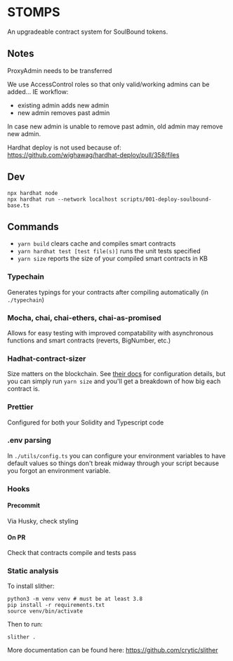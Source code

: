 # STOMPS

An upgradeable contract system for SoulBound tokens.

## Notes

ProxyAdmin needs to be transferred

We use AccessControl roles so that only valid/working admins can be added...
IE workflow:

- existing admin adds new admin
- new admin removes past admin

In case new admin is unable to remove past admin, old admin may remove new admin.

Hardhat deploy is not used because of:
https://github.com/wighawag/hardhat-deploy/pull/358/files

## Dev

```
npx hardhat node
npx hardhat run --network localhost scripts/001-deploy-soulbound-base.ts
```

## Commands

- `yarn build` clears cache and compiles smart contracts
- `yarn hardhat test [test file(s)]` runs the unit tests specified
- `yarn size` reports the size of your compiled smart contracts in KB

### Typechain

Generates typings for your contracts after compiling automatically (in `./typechain`)

### Mocha, chai, chai-ethers, chai-as-promised

Allows for easy testing with improved compatability with asynchronous functions and smart contracts (reverts, BigNumber, etc.)

### Hadhat-contract-sizer

Size matters on the blockchain. See [their docs](https://github.com/ItsNickBarry/hardhat-contract-sizer) for configuration details, but you can simply run `yarn size` and you'll get a breakdown of how big each contract is.

### Prettier

Configured for both your Solidity and Typescript code

### .env parsing

In `./utils/config.ts` you can configure your environment variables to have default values so things don't break midway through your script because you forgot an environment variable.

### Hooks

#### Precommit

Via Husky, check styling

#### On PR

Check that contracts compile and tests pass

### Static analysis

To install slither:

```
python3 -m venv venv # must be at least 3.8
pip install -r requirements.txt
source venv/bin/activate
```

Then to run:

```
slither .
```

More documentation can be found here: https://github.com/crytic/slither
